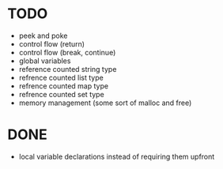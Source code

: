 # TODO

* peek and poke
* control flow (return)
* control flow (break, continue)
* global variables
* reference counted string type
* refrence counted list type
* refrence counted map type
* refrence counted set type
* memory management (some sort of malloc and free)


# DONE

* local variable declarations
    instead of requiring them upfront
